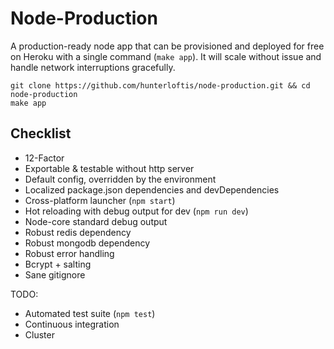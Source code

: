 # Node-Production

A production-ready node app that can be provisioned and deployed
for free on Heroku with a single command (`make app`).
It will scale without issue and handle network interruptions gracefully.

```
git clone https://github.com/hunterloftis/node-production.git && cd node-production
make app
```

## Checklist

- 12-Factor
- Exportable & testable without http server
- Default config, overridden by the environment
- Localized package.json dependencies and devDependencies
- Cross-platform launcher (`npm start`)
- Hot reloading with debug output for dev (`npm run dev`)
- Node-core standard debug output
- Robust redis dependency
- Robust mongodb dependency
- Robust error handling
- Bcrypt + salting
- Sane gitignore

TODO:

- Automated test suite (`npm test`)
- Continuous integration
- Cluster

